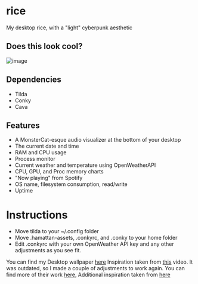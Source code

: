 # rice
My desktop rice, with a "light" cyberpunk aesthetic

## Does this look cool?
![image](https://github.com/anishgoyal1108/rice/assets/90469168/c4bcaf59-9a82-4a93-b4db-bf04d6721ad2)

## Dependencies
* Tilda
* Conky
* Cava

## Features
* A MonsterCat-esque audio visualizer at the bottom of your desktop
* The current date and time
* RAM and CPU usage
* Process monitor
* Current weather and temperature using OpenWeatherAPI
* CPU, GPU, and Proc memory charts
* "Now playing" from Spotify
* OS name, filesystem consumption, read/write
* Uptime

# Instructions
* Move tilda to your ~/.config folder
* Move .hamattan-assets, .conkyrc, and .conky to your home folder
* Edit .conkyrc with your own OpenWeather API key and any other adjustments as you see fit.

You can find my Desktop wallpaper [here](https://imgur.com/a/wX1cq0I)
Inspiration taken from [this](https://www.youtube.com/watch?v=1uHQ1493c04) video. It was outdated, so I made a couple of adjustments to work again. You can find more of their work [here](https://github.com/sysadmin-info),
Additional inspiration taken from [here](https://www.reddit.com/r/unixporn/comments/1200h9o/i3wm_black_and_white_minimalist_rice/)
